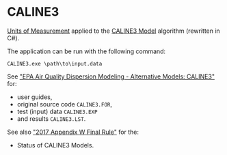 ﻿# CALINE3

[Units of Measurement](https://github.com/mangh/metrology) applied to the
[CALINE3 Model](https://www.epa.gov/scram/air-quality-dispersion-modeling-alternative-models#caline3)
algorithm (rewritten in C#).

The application can be run with the following command:
```
CALINE3.exe \path\to\input.data
```

See ["EPA Air Quality Dispersion Modeling - Alternative Models: CALINE3"](https://www.epa.gov/scram/air-quality-dispersion-modeling-alternative-models#caline3) for:
  * user guides,
  * original source code `CALINE3.FOR`,
  * test (input) data `CALINE3.EXP`
  * and results `CALINE3.LST`.
  
See also ["2017 Appendix W Final Rule"](https://www.epa.gov/scram/2017-appendix-w-final-rule) for the:
  * Status of CALINE3 Models.
